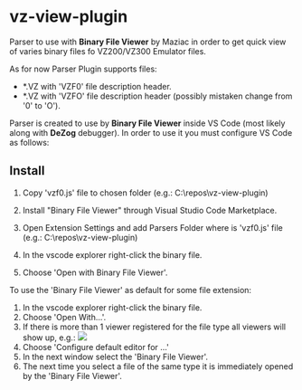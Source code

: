 # vz-view-plugin

Parser to use with **Binary File Viewer** by Maziac in order to get quick view of varies binary files fo VZ200/VZ300 Emulator files.

As for now Parser Plugin supports files:
- *.VZ with 'VZF0' file description header.
- *.VZ with 'VZFO' file description header (possibly mistaken change from '0' to 'O').

Parser is created to use by **Binary File Viewer** inside VS Code (most likely along with **DeZog** debugger). In order to use it you must configure VS Code as follows:

## Install

1. Copy 'vzf0.js' file to chosen folder (e.g.: C:\repos\vz-view-plugin\)
2. Install "Binary File Viewer" through Visual Studio Code Marketplace.
3. Open Extension Settings and add Parsers Folder where is 'vzf0.js' file (e.g.: C:\repos\vz-view-plugin\)

1. In the vscode explorer right-click the binary file.
2. Choose 'Open with Binary File Viewer'.

To use the 'Binary File Viewer' as default for some file extension:
1. In the vscode explorer right-click the binary file.
2. Choose 'Open With...'.
3. If there is more than 1 viewer registered for the file type all viewers will show up, e.g.:
![](https://github.com/maziac/binary-file-viewer/blob/main/assets/remote/viewer_selection.jpg)
4. Choose 'Configure default editor for ...'
5. In the next window select the 'Binary File Viewer'.
6. The next time you select a file of the same type it is immediately opened by the 'Binary File Viewer'.



